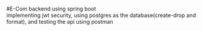 #E-Com backend using spring boot
<br>
implementing jwt security, using postgres as the database(create-drop and format), and testing the api using postman
